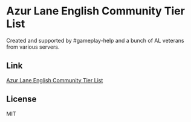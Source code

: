 # Azur Lane English Community Tier List

Created and supported by #gameplay-help and a bunch of AL veterans from various servers.

## Link

[Azur Lane English Community Tier List](https://slaimuda.github.io/ectl/)

## License
MIT